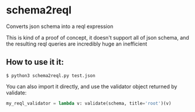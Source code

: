 # schema2reql
Converts json schema into a reql expression

This is kind of a proof of concept, it doesn't support all of json schema, and the resulting reql queries are incredibly huge an inefficient

## How to use it it:

```
$ python3 schema2reql.py test.json
```

You can also import it directly, and use the validator object returned by validate:

```py
my_reql_validator = lambda v: validate(schema, title='root')(v)
```
